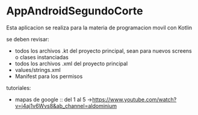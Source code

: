 # AppAndroidSegundoCorte
Esta aplicacion se realiza para la materia de programacion movil con Kotlin

se deben revisar:
- todos los archivos .kt del proyecto principal, sean para nuevos screens o clases instanciadas
- todos los archivos .xml del proyecto principal
- values/strings.xml
- Manifest para los permisos

tutoriales:
 - mapas de google :: del 1 al 5 ->https://www.youtube.com/watch?v=j4aj1v6Wvs8&ab_channel=aldominium
 
